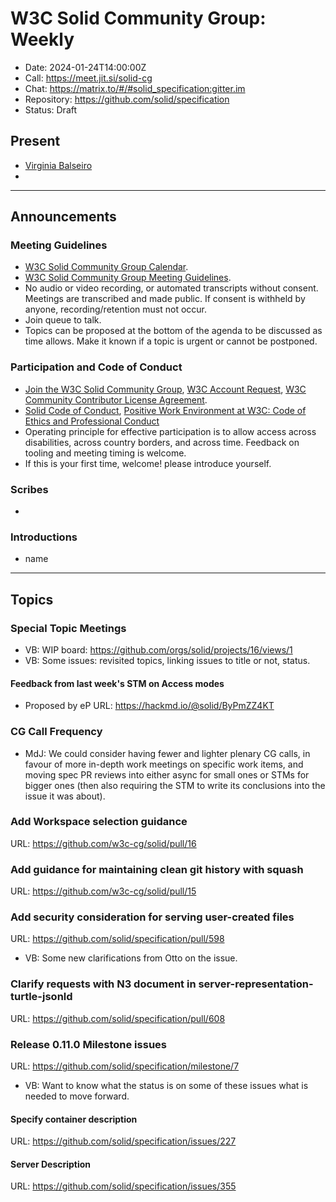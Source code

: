 # W3C Solid Community Group: Weekly

* Date: 2024-01-24T14:00:00Z
* Call: https://meet.jit.si/solid-cg
* Chat: https://matrix.to/#/#solid_specification:gitter.im
* Repository: https://github.com/solid/specification
* Status: Draft


## Present
* [Virginia Balseiro](https://virginiabalseiro.com/#me)
* 

---

## Announcements

### Meeting Guidelines
* [W3C Solid Community Group Calendar](https://www.w3.org/groups/cg/solid/calendar).
* [W3C Solid Community Group Meeting Guidelines](https://github.com/w3c-cg/solid/blob/main/meetings/README.md).
* No audio or video recording, or automated transcripts without consent. Meetings are transcribed and made public. If consent is withheld by anyone, recording/retention must not occur.
* Join queue to talk.
* Topics can be proposed at the bottom of the agenda to be discussed as time allows. Make it known if a topic is urgent or cannot be postponed.

### Participation and Code of Conduct
* [Join the W3C Solid Community Group](https://www.w3.org/community/solid/join), [W3C Account Request](http://www.w3.org/accounts/request), [W3C Community Contributor License Agreement](https://www.w3.org/community/about/agreements/cla/).
* [Solid Code of Conduct](https://github.com/solid/process/blob/main/code-of-conduct.md), [Positive Work Environment at W3C: Code of Ethics and Professional Conduct](https://www.w3.org/Consortium/cepc/)
* Operating principle for effective participation is to allow access across disabilities, across country borders, and across time. Feedback on tooling and meeting timing is welcome.
* If this is your first time, welcome! please introduce yourself.


### Scribes
* 


### Introductions
* name


---

## Topics

### Special Topic Meetings
* VB: WIP board: https://github.com/orgs/solid/projects/16/views/1
* VB: Some issues: revisited topics, linking issues to title or not, status. 

#### Feedback from last week's STM on Access modes
* Proposed by eP
URL: https://hackmd.io/@solid/ByPmZZ4KT

### CG Call Frequency
* MdJ: We could consider having fewer and lighter plenary CG calls, in favour of more in-depth work meetings on specific work items, and moving spec PR reviews into either async for small ones or STMs for bigger ones (then also requiring the STM to write its conclusions into the issue it was about).

### Add Workspace selection guidance
URL: https://github.com/w3c-cg/solid/pull/16

### Add guidance for maintaining clean git history with squash
URL: https://github.com/w3c-cg/solid/pull/15

### Add security consideration for serving user-created files
URL: https://github.com/solid/specification/pull/598
* VB: Some new clarifications from Otto on the issue.

### Clarify requests with N3 document in server-representation-turtle-jsonld
URL: https://github.com/solid/specification/pull/608

### Release 0.11.0 Milestone issues
URL: https://github.com/solid/specification/milestone/7
* VB: Want to know what the status is on some of these issues what is needed to move forward. 

#### Specify container description
URL: https://github.com/solid/specification/issues/227

#### Server Description
URL: https://github.com/solid/specification/issues/355
